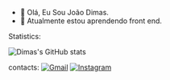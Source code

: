 - 👋 Olá, Eu Sou João Dimas.
- 🌱 Atualmente estou aprendendo front end.


Statistics:


![Dimas's GitHub stats](https://github-readme-stats.vercel.app/api?username=JoaoDimas1&show_icons=true&theme=radical)


contacts:
[![Gmail](https://img.shields.io/badge/Gmail-D14836?style=for-the-badge&logo=gmail&logoColor=white)](https://joao.dimas0118@gmail.com)
[![Instagram](https://img.shields.io/badge/Instagram-E4405F?style=for-the-badge&logo=instagram&logoColor=white)](https://www.instagram.com/joao_dimas01/)
<!---
JoaoDimas1/JoaoDimas1 is a ✨ special ✨ repository because its `README.md` (this file) appears on your GitHub profile.
You can click the Preview link to take a look at your changes.
--->
